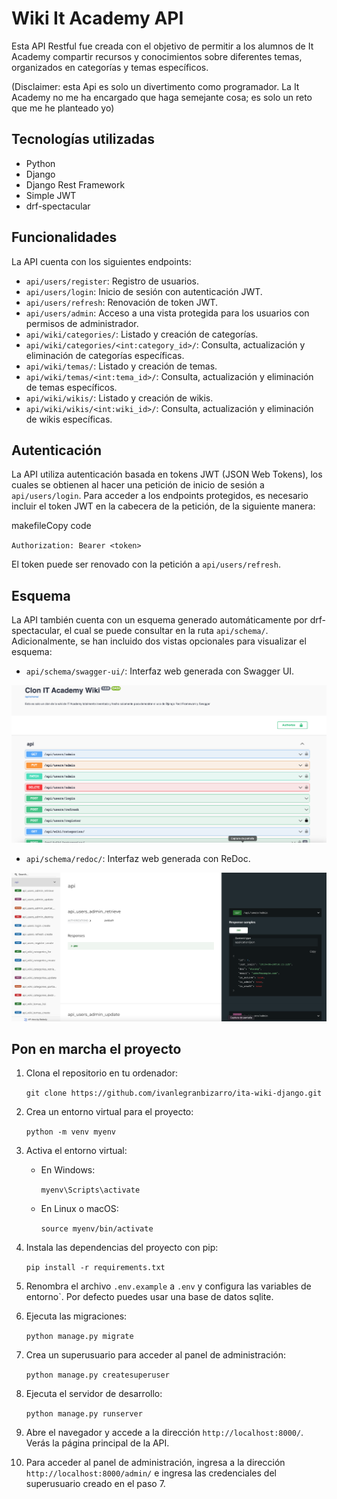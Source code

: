 # Wiki It Academy API

Esta API Restful fue creada con el objetivo de permitir a los alumnos de It Academy compartir recursos y conocimientos sobre diferentes temas, organizados en categorías y temas específicos.

(Disclaimer: esta Api es solo un divertimento como programador. La It Academy no me ha encargado que haga semejante cosa; es solo un reto que me he planteado yo)

## Tecnologías utilizadas

-   Python
-   Django
-   Django Rest Framework
-   Simple JWT
-   drf-spectacular

## Funcionalidades

La API cuenta con los siguientes endpoints:

-   `api/users/register`: Registro de usuarios.
-   `api/users/login`: Inicio de sesión con autenticación JWT.
-   `api/users/refresh`: Renovación de token JWT.
-   `api/users/admin`: Acceso a una vista protegida para los usuarios con permisos de administrador.
-   `api/wiki/categories/`: Listado y creación de categorías.
-   `api/wiki/categories/<int:category_id>/`: Consulta, actualización y eliminación de categorías específicas.
-   `api/wiki/temas/`: Listado y creación de temas.
-   `api/wiki/temas/<int:tema_id>/`: Consulta, actualización y eliminación de temas específicos.
-   `api/wiki/wikis/`: Listado y creación de wikis.
-   `api/wiki/wikis/<int:wiki_id>/`: Consulta, actualización y eliminación de wikis específicas.

## Autenticación

La API utiliza autenticación basada en tokens JWT (JSON Web Tokens), los cuales se obtienen al hacer una petición de inicio de sesión a `api/users/login`. Para acceder a los endpoints protegidos, es necesario incluir el token JWT en la cabecera de la petición, de la siguiente manera:

makefileCopy code

`Authorization: Bearer <token>`

El token puede ser renovado con la petición a `api/users/refresh`.

## Esquema

La API también cuenta con un esquema generado automáticamente por drf-spectacular, el cual se puede consultar en la ruta `api/schema/`. Adicionalmente, se han incluido dos vistas opcionales para visualizar el esquema:

-   `api/schema/swagger-ui/`: Interfaz web generada con Swagger UI.

  ![Documentación renderizada en Swagger](/images/swagger-ui.png)

-   `api/schema/redoc/`: Interfaz web generada con ReDoc.

  ![Documentación renderizada en ReDoc](/images/redoc.png)

## Pon en marcha el proyecto

1.  Clona el repositorio en tu ordenador:

    `git clone https://github.com/ivanlegranbizarro/ita-wiki-django.git`

2.  Crea un entorno virtual para el proyecto:

    `python -m venv myenv`

3.  Activa el entorno virtual:

    -   En Windows:

        `myenv\Scripts\activate`

    -   En Linux o macOS:

        `source myenv/bin/activate`

4.  Instala las dependencias del proyecto con pip:

    `pip install -r requirements.txt`

5.  Renombra el archivo `.env.example` a `.env` y configura las variables de entorno`. Por defecto puedes usar una base de datos sqlite.

6.  Ejecuta las migraciones:

    `python manage.py migrate`

7.  Crea un superusuario para acceder al panel de administración:

    `python manage.py createsuperuser`

8.  Ejecuta el servidor de desarrollo:

    `python manage.py runserver`

9.  Abre el navegador y accede a la dirección `http://localhost:8000/`. Verás la página principal de la API.

10.  Para acceder al panel de administración, ingresa a la dirección `http://localhost:8000/admin/` e ingresa las credenciales del superusuario creado en el paso 7.
